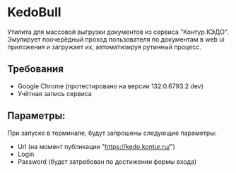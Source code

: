 # KedoBull
Утилита для массовой выгрузки документов из сервиса "Контур.КЭДО".<br>
Эмулирует поочерёдный проход пользователя по документам в web ui приложения и загружает их, автоматизируя рутинный процесс.

## Требования
- Google Chrome (протестировано на версии 132.0.6793.2 dev)
- Учётная запись сервиса

## Параметры:
При запуске в терминале, будут запрошены следующие параметры:
<br>
- Url (на момент публикации "https://kedo.kontur.ru/")
- Login
- Password (будет затребован по достижении формы входа)
